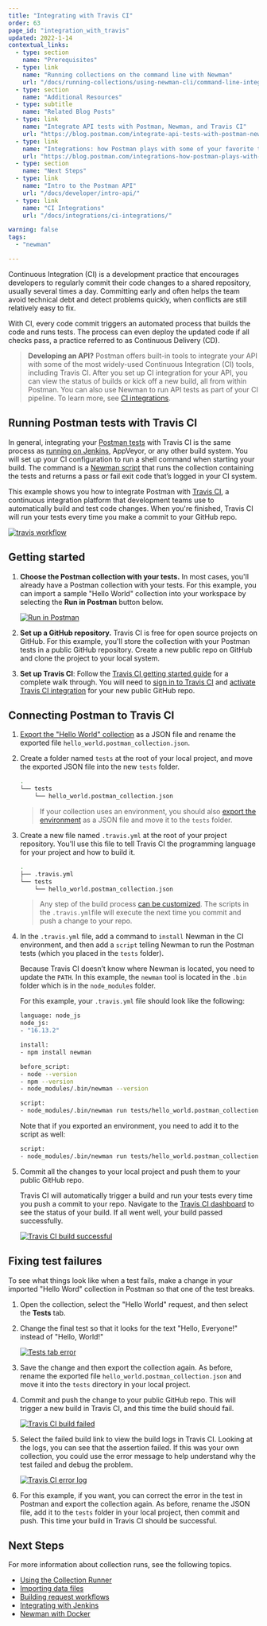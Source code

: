 ```yaml
---
title: "Integrating with Travis CI"
order: 63
page_id: "integration_with_travis"
updated: 2022-1-14
contextual_links:
  - type: section
    name: "Prerequisites"
  - type: link
    name: "Running collections on the command line with Newman"
    url: "/docs/running-collections/using-newman-cli/command-line-integration-with-newman/"
  - type: section
    name: "Additional Resources"
  - type: subtitle
    name: "Related Blog Posts"
  - type: link
    name: "Integrate API tests with Postman, Newman, and Travis CI"
    url: "https://blog.postman.com/integrate-api-tests-with-postman-newman-and-travis-ci/"
  - type: link
    name: "Integrations: how Postman plays with some of your favorite tools"
    url: "https://blog.postman.com/integrations-how-postman-plays-with-some-of-your-favorite-tools/"
  - type: section
    name: "Next Steps"
  - type: link
    name: "Intro to the Postman API"
    url: "/docs/developer/intro-api/"
  - type: link
    name: "CI Integrations"
    url: "/docs/integrations/ci-integrations/"

warning: false
tags:
  - "newman"

---
```


Continuous Integration (CI) is a development practice that encourages developers to regularly commit their code changes to a shared repository, usually several times a day. Committing early and often helps the team avoid technical debt and detect problems quickly, when conflicts are still relatively easy to fix.

With CI, every code commit triggers an automated process that builds the code and runs tests. The process can even deploy the updated code if all checks pass, a practice referred to as Continuous Delivery (CD).

> **Developing an API?** Postman offers built-in tools to integrate your API with some of the most widely-used Continuous Integration (CI) tools, including Travis CI. After you set up CI integration for your API, you can view the status of builds or kick off a new build, all from within Postman. You can also use Newman to run API tests as part of your CI pipeline. To learn more, see [CI integrations](/docs/integrations/ci-integrations/).

## Running Postman tests with Travis CI

In general, integrating your [Postman tests](/docs/writing-scripts/test-scripts/) with Travis CI is the same process as [running on Jenkins](/docs/running-collections/using-newman-cli/integration-with-jenkins/), AppVeyor, or any other build system. You will set up your CI configuration to run a shell command when starting your build. The command is a [Newman script](/docs/running-collections/using-newman-cli/command-line-integration-with-newman/) that runs the collection containing the tests and returns a pass or fail exit code that’s logged in your CI system.

This example shows you how to integrate Postman with [Travis CI](https://travis-ci.com/), a continuous integration platform that development teams use to automatically build and test code changes. When you're finished, Travis CI will run your tests every time you make a commit to your GitHub repo.

[![travis workflow](https://assets.postman.com/postman-docs/travis_workflow.png)](https://assets.postman.com/postman-docs/travis_workflow.png)

## Getting started

1. **Choose the Postman collection with your tests.** In most cases, you'll already have a Postman collection with your tests. For this example, you can import a sample "Hello World" collection into your workspace by selecting the **Run in Postman** button below.

    [![Run in Postman](https://run.pstmn.io/button.svg)](https://god.gw.postman.com/run-collection/92cc7527bbab2bedffbd?action=collection%2Fimport)

1. **Set up a GitHub repository.** Travis CI is free for open source projects on GitHub. For this example, you'll store the collection with your Postman tests in a public GitHub repository. Create a new public repo on GitHub and clone the project to your local system.

1. **Set up Travis CI**: Follow the [Travis CI getting started guide](https://docs.travis-ci.com/user/getting-started) for a complete walk through. You will need to [sign in to Travis CI](https://app.travis-ci.com/signin) and [activate Travis CI integration](https://app.travis-ci.com/account/repositories) for your new public GitHub repo.

## Connecting Postman to Travis CI

1. [Export the "Hello World" collection](/docs/getting-started/importing-and-exporting-data/) as a JSON file and rename the exported file `hello_world.postman_collection.json`.

1. Create a folder named `tests` at the root of your local project, and move the exported JSON file into the new `tests` folder.

    ```bash
    .
    └── tests
        └── hello_world.postman_collection.json
    ```

    > If your collection uses an environment, you should also [export the environment](/docs/sending-requests/managing-environments/) as a JSON file and move it to the `tests` folder.

1. Create a new file named `.travis.yml` at the root of your project repository. You'll use this file to tell Travis CI the programming language for your project and how to  build it.

    ```bash
    .
    ├── .travis.yml
    └── tests
        └── hello_world.postman_collection.json
    ```

    > Any step of the build process [can be customized](https://docs.travis-ci.com/user/customizing-the-build). The scripts in the `.travis.yml`file will execute the next time you commit and push a change to your repo.

1. In the `.travis.yml` file, add a command to `install` Newman in the CI environment, and then add a `script` telling Newman to run the Postman tests (which you placed in the `tests` folder).

    Because Travis CI doesn’t know where Newman is located, you need to update the `PATH`. In this example, the `newman` tool is located in the `.bin` folder which is in the `node_modules` folder.

    For this example, your `.travis.yml` file should look like the following:

    ```bash
    language: node_js
    node_js:
    - "16.13.2"

    install:
    - npm install newman

    before_script:
    - node --version
    - npm --version
    - node_modules/.bin/newman --version

    script:
    - node_modules/.bin/newman run tests/hello_world.postman_collection.json
    ```

    Note that if you exported an environment, you need to add it to the script as well:

    ```bash
    script:
    - node_modules/.bin/newman run tests/hello_world.postman_collection.json -e tests/tests.postman_environment.json
    ```

1. Commit all the changes to your local project and push them to your public GitHub repo.

    Travis CI will automatically trigger a build and run  your tests every time you push a commit to your repo. Navigate to the [Travis CI dashboard](https://app.travis-ci.com/dashboard) to see the status of your build. If all went well, your build passed successfully.

    [![Travis CI build successful](https://assets.postman.com/postman-docs/travis-ci-build-success.jpg)](https://assets.postman.com/postman-docs/travis-ci-build-success.jpg)

## Fixing test failures

To see what things look like when a test fails, make a change in your imported "Hello Word" collection in Postman so that one of the test breaks.

1. Open the collection, select the "Hello World" request, and then select the **Tests** tab.

1. Change the final test so that it looks for the text "Hello, Everyone!" instead of "Hello, World!"

    [![Tests tab error](https://assets.postman.com/postman-docs/travis-ci-test-error-example-v9-9.jpg)](https://assets.postman.com/postman-docs/travis-ci-test-error-example-v9-9.jpg)

1. Save the change and then export the collection again. As before, rename the exported file `hello_world.postman_collection.json` and move it into the `tests` directory in your local project.

1. Commit and push the change to your public GitHub repo. This will trigger a new build in Travis CI, and this time the build should fail.

    [![Travis CI build failed](https://assets.postman.com/postman-docs/travis-ci-build-failed.jpg)](https://assets.postman.com/postman-docs/travis-ci-build-failed.jpg)

1. Select the failed build link to view the build logs in Travis CI. Looking at the logs, you can see that the assertion failed. If this was your own collection, you could use the error message to help understand why the test failed and debug the problem.

    [![Travis CI error log](https://assets.postman.com/postman-docs/travis-ci-error-log.jpg)](https://assets.postman.com/postman-docs/travis-ci-error-log.jpg)

1. For this example, if you want, you can correct the error in the test in Postman and export the collection again. As before, rename the JSON file, add it to the `tests` folder in your local project, then commit and push. This time your build in Travis CI should be successful.

## Next Steps

For more information about collection runs, see the following topics.

* [Using the Collection Runner](/docs/running-collections/intro-to-collection-runs/)
* [Importing data files](/docs/running-collections/working-with-data-files/)
* [Building request workflows](/docs/running-collections/building-workflows/)
* [Integrating with Jenkins](/docs/running-collections/using-newman-cli/integration-with-jenkins/)
* [Newman with Docker](/docs/running-collections/using-newman-cli/newman-with-docker/)
